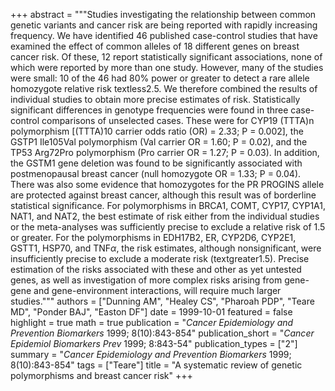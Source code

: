+++
abstract = """Studies investigating the relationship between common genetic variants and cancer risk are being reported with rapidly increasing frequency. We have identified 46 published case-control studies that have examined the effect of common alleles of 18 different genes on breast cancer risk. Of these, 12 report statistically significant associations, none of which were reported by more than one study. However, many of the studies were small: 10 of the 46 had 80% power or greater to detect a rare allele homozygote relative risk textless2.5. We therefore combined the results of individual studies to obtain more precise estimates of risk. Statistically significant differences in genotype frequencies were found in three case-control comparisons of unselected cases. These were for CYP19 (TTTA)n polymorphism [(TTTA)10 carrier odds ratio (OR) = 2.33; P = 0.002], the GSTP1 Ile105Val polymorphism (Val carrier OR = 1.60; P = 0.02), and the TP53 Arg72Pro polymorphism (Pro carrier OR = 1.27; P = 0.03). In addition, the GSTM1 gene deletion was found to be significantly associated with postmenopausal breast cancer (null homozygote OR = 1.33; P = 0.04). There was also some evidence that homozygotes for the PR PROGINS allele are protected against breast cancer, although this result was of borderline statistical significance. For polymorphisms in BRCA1, COMT, CYP17, CYP1A1, NAT1, and NAT2, the best estimate of risk either from the individual studies or the meta-analyses was sufficiently precise to exclude a relative risk of 1.5 or greater. For the polymorphisms in EDH17B2, ER, CYP2D6, CYP2E1, GSTT1, HSP70, and TNF$α$, the risk estimates, although nonsignificant, were insufficiently precise to exclude a moderate risk (textgreater1.5). Precise estimation of the risks associated with these and other as yet untested genes, as well as investigation of more complex risks arising from gene-gene and gene-environment interactions, will require much larger studies."""
authors = ["Dunning AM", "Healey CS", "Pharoah PDP", "Teare MD", "Ponder BAJ", "Easton DF"]
date = 1999-10-01
featured = false
highlight = true
math = true
publication = "*Cancer Epidemiology and Prevention Biomarkers* 1999; 8(10):843-854"
publication_short = "*Cancer Epidemiol Biomarkers Prev* 1999; 8:843-54"
publication_types = ["2"]
summary = "*Cancer Epidemiology and Prevention Biomarkers* 1999; 8(10):843-854"
tags = ["Teare"]
title = "A systematic review of genetic polymorphisms and breast cancer risk"
+++


